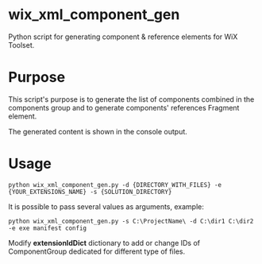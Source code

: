 # wix_xml_component_gen
Python script for generating component &amp; reference elements for WiX Toolset.

# Purpose
This script's purpose is to generate the list of components combined in the components group and to generate components' references Fragment element.

The generated content is shown in the console output.

# Usage
```python wix_xml_component_gen.py -d {DIRECTORY_WITH_FILES} -e {YOUR_EXTENSIONS_NAME} -s {SOLUTION_DIRECTORY}```

It is possible to pass several values as arguments, example:

```python wix_xml_component_gen.py -s C:\ProjectName\ -d C:\dir1 C:\dir2 -e exe manifest config```

Modify **extensionIdDict** dictionary to add or change IDs of ComponentGroup dedicated for different type of files.

